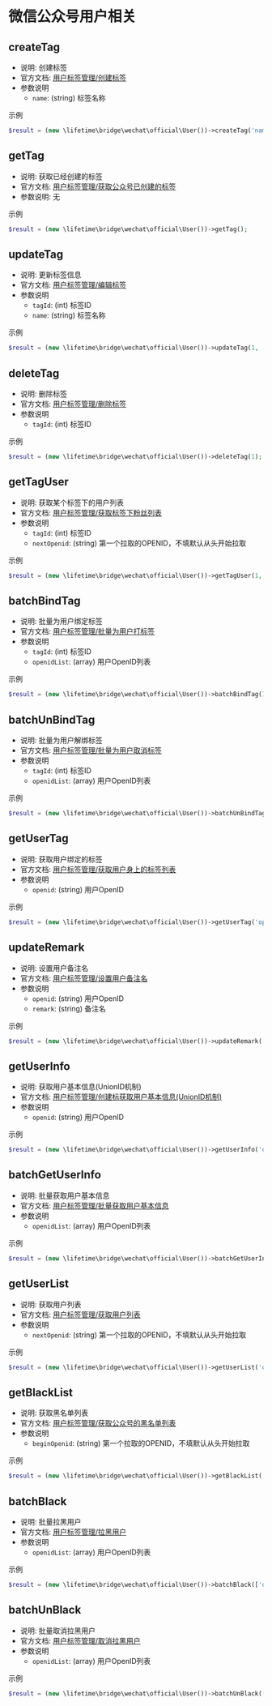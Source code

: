 # 微信公众号用户相关

## createTag
- 说明: 创建标签
- 官方文档: [用户标签管理/创建标签](https://developers.weixin.qq.com/doc/offiaccount/User_Management/User_Tag_Management.html)
- 参数说明
  + `name`: (string) 标签名称

示例
~~~php
$result = (new \lifetime\bridge\wechat\official\User())->createTag('name');
~~~

## getTag
- 说明: 获取已经创建的标签
- 官方文档: [用户标签管理/获取公众号已创建的标签](https://developers.weixin.qq.com/doc/offiaccount/User_Management/User_Tag_Management.html)
- 参数说明: 无

示例
~~~php
$result = (new \lifetime\bridge\wechat\official\User())->getTag();
~~~

## updateTag
- 说明: 更新标签信息
- 官方文档: [用户标签管理/编辑标签](https://developers.weixin.qq.com/doc/offiaccount/User_Management/User_Tag_Management.html)
- 参数说明
  + `tagId`: (int) 标签ID
  + `name`: (string) 标签名称

示例
~~~php
$result = (new \lifetime\bridge\wechat\official\User())->updateTag(1, 'name');
~~~

## deleteTag
- 说明: 删除标签
- 官方文档: [用户标签管理/删除标签](https://developers.weixin.qq.com/doc/offiaccount/User_Management/User_Tag_Management.html)
- 参数说明
  + `tagId`: (int) 标签ID

示例
~~~php
$result = (new \lifetime\bridge\wechat\official\User())->deleteTag(1);
~~~

## getTagUser
- 说明: 获取某个标签下的用户列表
- 官方文档: [用户标签管理/获取标签下粉丝列表](https://developers.weixin.qq.com/doc/offiaccount/User_Management/User_Tag_Management.html)
- 参数说明
  + `tagId`: (int) 标签ID
  + `nextOpenid`: (string) 第一个拉取的OPENID，不填默认从头开始拉取

示例
~~~php
$result = (new \lifetime\bridge\wechat\official\User())->getTagUser(1, 'openid');
~~~

## batchBindTag
- 说明: 批量为用户绑定标签
- 官方文档: [用户标签管理/批量为用户打标签](https://developers.weixin.qq.com/doc/offiaccount/User_Management/User_Tag_Management.html)
- 参数说明
  + `tagId`: (int) 标签ID
  + `openidList`: (array) 用户OpenID列表

示例
~~~php
$result = (new \lifetime\bridge\wechat\official\User())->batchBindTag(1, ['openid1','openid2']);
~~~

## batchUnBindTag
- 说明: 批量为用户解绑标签
- 官方文档: [用户标签管理/批量为用户取消标签](https://developers.weixin.qq.com/doc/offiaccount/User_Management/User_Tag_Management.html)
- 参数说明
  + `tagId`: (int) 标签ID
  + `openidList`: (array) 用户OpenID列表

示例
~~~php
$result = (new \lifetime\bridge\wechat\official\User())->batchUnBindTag(1, ['openid1','openid2']);
~~~

## getUserTag
- 说明: 获取用户绑定的标签
- 官方文档: [用户标签管理/获取用户身上的标签列表](https://developers.weixin.qq.com/doc/offiaccount/User_Management/User_Tag_Management.html)
- 参数说明
  + `openid`: (string) 用户OpenID

示例
~~~php
$result = (new \lifetime\bridge\wechat\official\User())->getUserTag('openid1');
~~~

## updateRemark
- 说明: 设置用户备注名
- 官方文档: [用户标签管理/设置用户备注名](https://developers.weixin.qq.com/doc/offiaccount/User_Management/Configuring_user_notes.html)
- 参数说明
  + `openid`: (string) 用户OpenID
  + `remark`: (string) 备注名

示例
~~~php
$result = (new \lifetime\bridge\wechat\official\User())->updateRemark('openid', 'remark');
~~~

## getUserInfo
- 说明: 获取用户基本信息(UnionID机制)
- 官方文档: [用户标签管理/创建标获取用户基本信息(UnionID机制)](https://developers.weixin.qq.com/doc/offiaccount/User_Management/Get_users_basic_information_UnionID.html#UinonId)
- 参数说明
  + `openid`: (string) 用户OpenID

示例
~~~php
$result = (new \lifetime\bridge\wechat\official\User())->getUserInfo('openid');
~~~

## batchGetUserInfo
- 说明: 批量获取用户基本信息
- 官方文档: [用户标签管理/批量获取用户基本信息](https://developers.weixin.qq.com/doc/offiaccount/User_Management/Get_users_basic_information_UnionID.html#UinonId)
- 参数说明
  + `openidList`: (array) 用户OpenID列表

示例
~~~php
$result = (new \lifetime\bridge\wechat\official\User())->batchGetUserInfo(['openid1']);
~~~

## getUserList
- 说明: 获取用户列表
- 官方文档: [用户标签管理/获取用户列表](https://developers.weixin.qq.com/doc/offiaccount/User_Management/Getting_a_User_List.html)
- 参数说明
  + `nextOpenid`: (string) 第一个拉取的OPENID，不填默认从头开始拉取

示例
~~~php
$result = (new \lifetime\bridge\wechat\official\User())->getUserList('openid');
~~~

## getBlackList
- 说明: 获取黑名单列表
- 官方文档: [用户标签管理/获取公众号的黑名单列表](https://developers.weixin.qq.com/doc/offiaccount/User_Management/Manage_blacklist.html)
- 参数说明
  + `beginOpenid`: (string) 第一个拉取的OPENID，不填默认从头开始拉取

示例
~~~php
$result = (new \lifetime\bridge\wechat\official\User())->getBlackList('openid');
~~~

## batchBlack
- 说明: 批量拉黑用户
- 官方文档: [用户标签管理/拉黑用户](https://developers.weixin.qq.com/doc/offiaccount/User_Management/Manage_blacklist.html)
- 参数说明
  + `openidList`: (array) 用户OpenID列表

示例
~~~php
$result = (new \lifetime\bridge\wechat\official\User())->batchBlack(['openid1']);
~~~

## batchUnBlack
- 说明: 批量取消拉黑用户
- 官方文档: [用户标签管理/取消拉黑用户](https://developers.weixin.qq.com/doc/offiaccount/User_Management/Manage_blacklist.html)
- 参数说明
  + `openidList`: (array) 用户OpenID列表

示例
~~~php
$result = (new \lifetime\bridge\wechat\official\User())->batchUnBlack(['openid1']);
~~~

